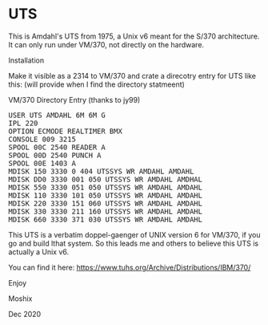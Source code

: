# UTS
This is Amdahl's UTS from 1975, a Unix v6 meant for the S/370 architecture. It can only run under VM/370, not directly on the hardware. 

Installation

Make it visible as a 2314 to VM/370 and crate a direcotry entry for UTS like this: (will provide when I find the directory statmeent)

VM/370 Directory Entry (thanks to jy99)
<pre>
USER UTS AMDAHL 6M 6M G
IPL 220
OPTION ECMODE REALTIMER BMX
CONSOLE 009 3215
SPOOL 00C 2540 READER A
SPOOL 00D 2540 PUNCH A
SPOOL 00E 1403 A
MDISK 150 3330 0 404 UTSSYS WR AMDAHL AMDAHL
MDISK DD0 3330 001 050 UTSSYS WR AMDAHL AMDHAL
MDISK 550 3330 051 050 UTSSYS WR AMDAHL AMDAHL
MDISK 110 3330 101 050 UTSSYS WR AMDAHL AMDAHL
MDISK 220 3330 151 060 UTSSYS WR AMDAHL AMDAHL
MDISK 330 3330 211 160 UTSSYS WR AMDAHL AMDAHL
MDISK 660 3330 371 030 UTSSYS WR AMDAHL AMDAHL
</pre>

This UTS is a verbatim doppel-gaenger of UNIX version 6 for VM/370, if you go and build lthat system. So this leads me and others to believe this UTS is actually a Unix v6. 

You can find it here: https://www.tuhs.org/Archive/Distributions/IBM/370/




Enjoy

Moshix

Dec 2020

